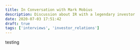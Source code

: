 ```yaml
---
title: In Conversation with Mark Mobius
description: Discussion about IR with a legendary investor
date: 2020-07-03 17:51:42
draft: true
tags: ['interviews', 'investor_relations']
---
```


testing